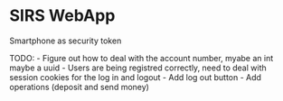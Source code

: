 # SIRS WebApp
Smartphone as security token


TODO:
    - Figure out how to deal with the account number, myabe an int maybe a uuid
    - Users are being registred correctly, need to deal with session cookies for the log in and logout
    - Add log out button
    - Add operations (deposit and send money)
